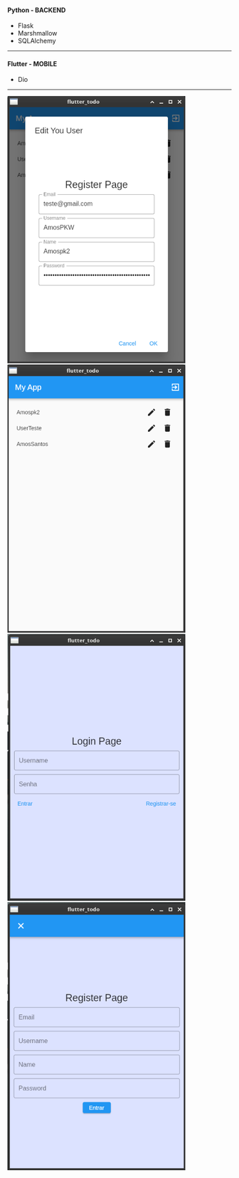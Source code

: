 #### Python - BACKEND
- Flask
- Marshmallow
- SQLAlchemy
---
#### Flutter - MOBILE
- Dio
---

<img src="images/EditModal.png" heigth=200 width="400">
<img src="images/homePage.png" heigth=200 width="400">
<img src="images/loginPage.png" heigth=200 width="400">
<img src="images/registerPage.png" heigth=200 width="400">
